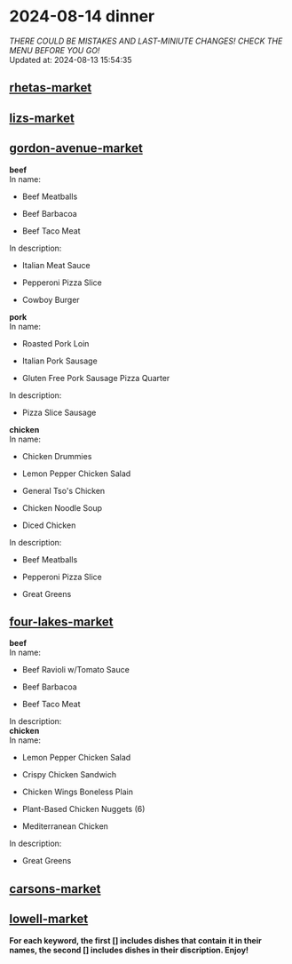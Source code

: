 # 2024-08-14 dinner  
*THERE COULD BE MISTAKES AND LAST-MINIUTE CHANGES! CHECK THE MENU BEFORE YOU GO!*  
Updated at: 2024-08-13 15:54:35  
## [rhetas-market](https://wisc-housingdining.nutrislice.com/menu/rhetas-market/dinner/2024-08-14)  
## [lizs-market](https://wisc-housingdining.nutrislice.com/menu/lizs-market/dinner/2024-08-14)  
## [gordon-avenue-market](https://wisc-housingdining.nutrislice.com/menu/gordon-avenue-market/dinner/2024-08-14)  
**beef**  
In name:   
 - Beef Meatballs  
  
 - Beef Barbacoa  
  
 - Beef Taco Meat  
  
In description:   
 - Italian Meat Sauce  
  
 - Pepperoni Pizza Slice  
  
 - Cowboy Burger  
  
**pork**  
In name:   
 - Roasted Pork Loin  
  
 - Italian Pork Sausage  
  
 - Gluten Free Pork Sausage Pizza Quarter  
  
In description:   
 - Pizza Slice Sausage  
  
**chicken**  
In name:   
 - Chicken Drummies  
  
 - Lemon Pepper Chicken Salad  
  
 - General Tso's Chicken  
  
 - Chicken Noodle Soup  
  
 - Diced Chicken  
  
In description:   
 - Beef Meatballs  
  
 - Pepperoni Pizza Slice  
  
 - Great Greens  
  
## [four-lakes-market](https://wisc-housingdining.nutrislice.com/menu/four-lakes-market/dinner/2024-08-14)  
**beef**  
In name:   
 - Beef Ravioli w/Tomato Sauce  
  
 - Beef Barbacoa  
  
 - Beef Taco Meat  
  
In description:   
**chicken**  
In name:   
 - Lemon Pepper Chicken Salad  
  
 - Crispy Chicken Sandwich  
  
 - Chicken Wings Boneless Plain  
  
 - Plant-Based Chicken Nuggets (6)  
  
 - Mediterranean Chicken  
  
In description:   
 - Great Greens  
  
## [carsons-market](https://wisc-housingdining.nutrislice.com/menu/carsons-market/dinner/2024-08-14)  
## [lowell-market](https://wisc-housingdining.nutrislice.com/menu/lowell-market/dinner/2024-08-14)  
  
**For each keyword, the first [] includes dishes that contain it in their names, the second [] includes dishes in their discription. Enjoy!**  
